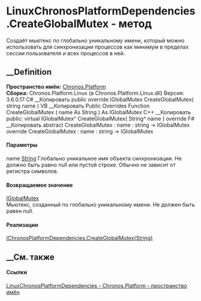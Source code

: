# LinuxChronosPlatformDependencies.CreateGlobalMutex - метод
Создаёт мьютекс по глобально уникальному имени, который можно использовать для
синхронизации процессов как минимум в пределах сессии пользователя и всех
процессов в ней.
## __Definition
 **Пространство имён:** [Chronos.Platform](N_Chronos_Platform.htm)  
 **Сборка:** Chronos.Platform.Linux (в Chronos.Platform.Linux.dll) Версия:
3.6.0.17
C# __Копировать
     public override IGlobalMutex CreateGlobalMutex(
    	string name
    )
VB __Копировать
     Public Overrides Function CreateGlobalMutex ( 
    	name As String
    ) As IGlobalMutex
C++ __Копировать
     public:
    virtual IGlobalMutex^ CreateGlobalMutex(
    	String^ name
    ) override
F# __Копировать
     abstract CreateGlobalMutex : 
            name : string -> IGlobalMutex 
    override CreateGlobalMutex : 
            name : string -> IGlobalMutex 
#### Параметры
name [String](https://learn.microsoft.com/dotnet/api/system.string)
     Глобально уникальное имя объекта синхронизации. Не должно быть равно null или пустой строке. Обычно не зависит от регистра символов. 
#### Возвращаемое значение
[IGlobalMutex](T_Chronos_Platform_IPC_IGlobalMutex.htm)  
Мьютекс, созданный по глобально уникальному имени. Не должен быть равен null.
#### Реализации
[IChronosPlatformDependencies.CreateGlobalMutex(String)](M_Chronos_Platform_IChronosPlatformDependencies_CreateGlobalMutex.htm)  
##  __См. также
#### Ссылки
[LinuxChronosPlatformDependencies -
](T_Chronos_Platform_LinuxChronosPlatformDependencies.htm)
[Chronos.Platform - пространство имён](N_Chronos_Platform.htm)
